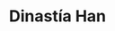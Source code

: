 ﻿---
title: "Dinastía Han"
permalink: periodes_138.html
layout: periode
dataInici: -206
dataFi: 220
sidebar: periodes
pares:
  - id: 144
    title: "Dinastías Chinas"
    dataInici: "(-2070)"
    dataFi: "(420)"

fills:
  - id: 139
    title: "Han Occidental"
    dataInici: "(-206)"
    dataFi: "(9)"

  - id: 140
    title: "Han Oriental"
    dataInici: "(9)"
    dataFi: "(220)"

jocsPrincipals:
jocsEscenaris:
  - title: "At the Gates of Loyang"
    bggId: 39683
    dataInici: 
    dataFi: 

jocsEpoca:
jocsEpocaEscenaris:
---

